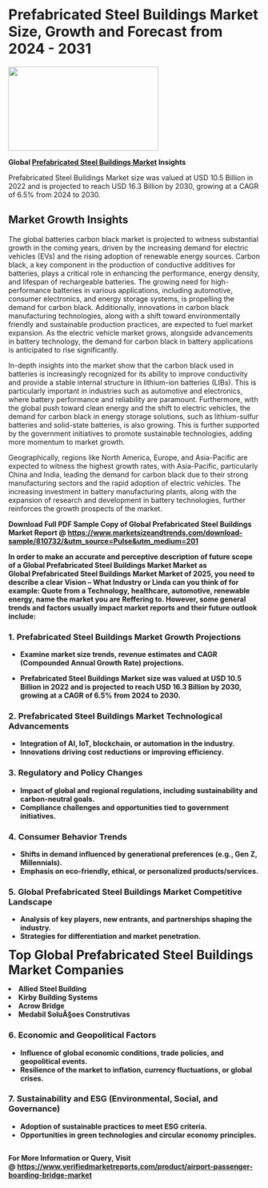 <H1>Prefabricated Steel Buildings Market Size, Growth and Forecast from 2024 - 2031</H1><img class="aligncenter size-medium wp-image-584254" src="https://thirdeyenews.in/wp-content/uploads/2024/09/Global-Market-Research-300x168.jpeg" alt="" width="300" height="168" /><p><strong>Global&nbsp;<a href="https://www.marketsizeandtrends.com/download-sample/810732/&amp;utm_source=Pulse&amp;utm_medium=201">Prefabricated Steel Buildings Market</a> Insights</strong></p><p>Prefabricated Steel Buildings Market size was valued at USD 10.5 Billion in 2022 and is projected to reach USD 16.3 Billion by 2030, growing at a CAGR of 6.5% from 2024 to 2030.</p><p><h2>Market Growth Insights</h2> <p>The global batteries carbon black market is projected to witness substantial growth in the coming years, driven by the increasing demand for electric vehicles (EVs) and the rising adoption of renewable energy sources. Carbon black, a key component in the production of conductive additives for batteries, plays a critical role in enhancing the performance, energy density, and lifespan of rechargeable batteries. The growing need for high-performance batteries in various applications, including automotive, consumer electronics, and energy storage systems, is propelling the demand for carbon black. Additionally, innovations in carbon black manufacturing technologies, along with a shift toward environmentally friendly and sustainable production practices, are expected to fuel market expansion. As the electric vehicle market grows, alongside advancements in battery technology, the demand for carbon black in battery applications is anticipated to rise significantly.</p> <p><strong></strong></p> <p>In-depth insights into the market show that the carbon black used in batteries is increasingly recognized for its ability to improve conductivity and provide a stable internal structure in lithium-ion batteries (LIBs). This is particularly important in industries such as automotive and electronics, where battery performance and reliability are paramount. Furthermore, with the global push toward clean energy and the shift to electric vehicles, the demand for carbon black in energy storage solutions, such as lithium-sulfur batteries and solid-state batteries, is also growing. This is further supported by the government initiatives to promote sustainable technologies, adding more momentum to market growth.</p> <p>Geographically, regions like North America, Europe, and Asia-Pacific are expected to witness the highest growth rates, with Asia-Pacific, particularly China and India, leading the demand for carbon black due to their strong manufacturing sectors and the rapid adoption of electric vehicles. The increasing investment in battery manufacturing plants, along with the expansion of research and development in battery technologies, further reinforces the growth prospects of the market.</p> <p><strong></p><p><span class=""><strong>Download Full PDF Sample Copy of Global Prefabricated Steel Buildings Market Report</strong> @ <a href="https://www.marketsizeandtrends.com/download-sample/810732/&amp;utm_source=Pulse&amp;utm_medium=201" target="_blank">https://www.marketsizeandtrends.com/download-sample/810732/&amp;utm_source=Pulse&amp;utm_medium=201</a></span></p><p>In order to make an accurate and perceptive description of future scope of a Global&nbsp;Prefabricated Steel Buildings Market Market as Global&nbsp;Prefabricated Steel Buildings Market Market of 2025, you need to describe a clear Vision &ndash; What Industry or Linda can you think of for example: Quote from a Technology, healthcare, automotive, renewable energy, name the market you are Reffering to. However, some general trends and factors usually impact market reports and their future outlook include:</p><h3>1.&nbsp;<strong>Prefabricated Steel Buildings Market Growth Projections</strong></h3><ul><li>Examine market size trends, revenue estimates and CAGR (Compounded Annual Growth Rate) projections.</li><li><p>Prefabricated Steel Buildings Market size was valued at USD 10.5 Billion in 2022 and is projected to reach USD 16.3 Billion by 2030, growing at a CAGR of 6.5% from 2024 to 2030.</p></li></ul><h3>2.&nbsp;<strong>Prefabricated Steel Buildings Market Technological Advancements</strong></h3><ul><li>Integration of AI, IoT, blockchain, or automation in the industry.</li><li>Innovations driving cost reductions or improving efficiency.</li></ul><h3>3.&nbsp;<strong>Regulatory and Policy Changes</strong></h3><ul><li>Impact of global and regional regulations, including sustainability and carbon-neutral goals.</li><li>Compliance challenges and opportunities tied to government initiatives.</li></ul><h3>4.&nbsp;<strong>Consumer Behavior Trends</strong></h3><ul><li>Shifts in demand influenced by generational preferences (e.g., Gen Z, Millennials).</li><li>Emphasis on eco-friendly, ethical, or personalized products/services.</li></ul><h3>5.&nbsp;<strong>Global Prefabricated Steel Buildings Market Competitive Landscape</strong></h3><ul><li>Analysis of key players, new entrants, and partnerships shaping the industry.</li><li>Strategies for differentiation and market penetration.</li></ul><p data-pm-slice="1 1 []"><span style="color: inherit; font-family: inherit; font-size: 25px;">Top Global Prefabricated Steel Buildings Market Companies</span></p><div class="" data-test-id=""><p><li>Allied Steel Building</li><li> Kirby Building Systems</li><li> Acrow Bridge</li><li> Medabil SoluÃ§oes Construtivas</li></p></div><h3>6.&nbsp;<strong>Economic and Geopolitical Factors</strong></h3><ul><li>Influence of global economic conditions, trade policies, and geopolitical events.</li><li>Resilience of the market to inflation, currency fluctuations, or global crises.</li></ul><h3>7.&nbsp;<strong>Sustainability and ESG (Environmental, Social, and Governance)</strong></h3><ul><li>Adoption of sustainable practices to meet ESG criteria.</li><li>Opportunities in green technologies and circular economy principles.</li></ul><h2><strong style="font-size: 14px;">For More Information or Query, Visit @&nbsp;</strong><a style="background-color: #ffffff; font-size: 14px;" href="https://www.marketsizeandtrends.com/report/prefabricated-steel-buildings-market/" target="_blank">https://www.verifiedmarketreports.com/product/airport-passenger-boarding-bridge-market</a></h2>

